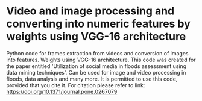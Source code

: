 # Video and image processing and converting into numeric features by weights using VGG-16 architecture
Python code for frames extraction from videos and conversion of images into features. Weights using VGG-16 architecture.
This code was created for the paper entitled 'Utilization of social media in floods assessment using data mining techniques'.
Can be used for image and video processing in floods, data analysis and many more.
It is permitted to use this code, provided that you cite it. For citation please refer to link: https://doi.org/10.1371/journal.pone.0267079
